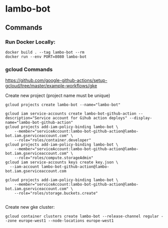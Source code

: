 # lambo-bot

## Commands 

### Run Docker Locally:
```shell
docker build . --tag lambo-bot --rm
docker run --env PORT=8080 lambo-bot
```

### gcloud Commands

https://github.com/google-github-actions/setup-gcloud/tree/master/example-workflows/gke

Create new project (project name must be unique)
```
gcloud projects create lambo-bot --name="lambo-bot"
```

```
gcloud iam service-accounts create lambo-bot-github-action --description="Service account for Gihub action deploys" --display-name="lambo-bot-github-action"
gcloud projects add-iam-policy-binding lambo-bot \
    --member="serviceAccount:lambo-bot-github-action@lambo-bot.iam.gserviceaccount.com" \
    --role="roles/container.developer"
gcloud projects add-iam-policy-binding lambo-bot \
    --member="serviceAccount:lambo-bot-github-action@lambo-bot.iam.gserviceaccount.com" \
    --role="roles/compute.storageAdmin"
gcloud iam service-accounts keys create key.json \
  --iam-account lambo-bot-github-action@lambo-bot.iam.gserviceaccount.com
  
gcloud projects add-iam-policy-binding lambo-bot \
    --member="serviceAccount:lambo-bot-github-action@lambo-bot.iam.gserviceaccount.com" \
    --role="roles/storage.buckets.create"
  
```

Create new gke cluster:
```shell
gcloud container clusters create lambo-bot --release-channel regular --zone europe-west1 --node-locations europe-west1
```